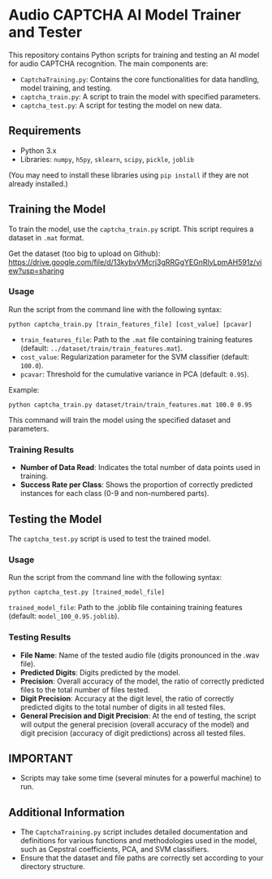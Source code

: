
# Audio CAPTCHA AI Model Trainer and Tester

This repository contains Python scripts for training and testing an AI model for audio CAPTCHA recognition. The main components are:

- `CaptchaTraining.py`: Contains the core functionalities for data handling, model training, and testing.
- `captcha_train.py`: A script to train the model with specified parameters.
- `captcha_test.py`: A script for testing the model on new data.

## Requirements

- Python 3.x
- Libraries: `numpy`, `h5py`, `sklearn`, `scipy`, `pickle`, `joblib`

(You may need to install these libraries using `pip install` if they are not already installed.)

## Training the Model

To train the model, use the `captcha_train.py` script. This script requires a dataset in `.mat` format. 

Get the dataset (too big to upload on Github): https://drive.google.com/file/d/13kybvVMcrj3gRRGgYEGnRlyLpmAH591z/view?usp=sharing

### Usage

Run the script from the command line with the following syntax:

```
python captcha_train.py [train_features_file] [cost_value] [pcavar]
```

- `train_features_file`: Path to the `.mat` file containing training features (default: `../dataset/train/train_features.mat`).
- `cost_value`: Regularization parameter for the SVM classifier (default: `100.0`).
- `pcavar`: Threshold for the cumulative variance in PCA (default: `0.95`).

Example:

```
python captcha_train.py dataset/train/train_features.mat 100.0 0.95
```

This command will train the model using the specified dataset and parameters.

### Training Results

- **Number of Data Read**: Indicates the total number of data points used in training.
- **Success Rate per Class**: Shows the proportion of correctly predicted instances for each class (0-9 and non-numbered parts).

## Testing the Model

The `captcha_test.py` script is used to test the trained model.

### Usage

Run the script from the command line with the following syntax:
```
python captcha_test.py [trained_model_file]
```

`trained_model_file`: Path to the .joblib file containing training features (default: `model_100_0.95.joblib`).

### Testing Results

- **File Name**: Name of the tested audio file (digits pronounced in the .wav file).
- **Predicted Digits**: Digits predicted by the model.
- **Precision**: Overall accuracy of the model, the ratio of correctly predicted files to the total number of files tested.
- **Digit Precision**: Accuracy at the digit level, the ratio of correctly predicted digits to the total number of digits in all tested files.
- **General Precision and Digit Precision**: At the end of testing, the script will output the general precision (overall accuracy of the model) and digit precision (accuracy of digit predictions) across all tested files.


## IMPORTANT

- Scripts may take some time (several minutes for a powerful machine) to run.


## Additional Information

- The `CaptchaTraining.py` script includes detailed documentation and definitions for various functions and methodologies used in the model, such as Cepstral coefficients, PCA, and SVM classifiers.
- Ensure that the dataset and file paths are correctly set according to your directory structure.
